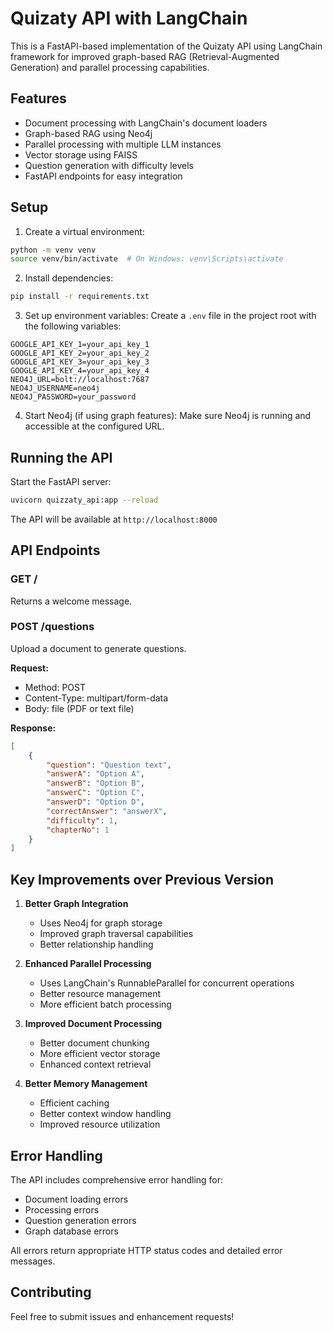 # Quizaty API with LangChain

This is a FastAPI-based implementation of the Quizaty API using LangChain framework for improved graph-based RAG (Retrieval-Augmented Generation) and parallel processing capabilities.

## Features

- Document processing with LangChain's document loaders
- Graph-based RAG using Neo4j
- Parallel processing with multiple LLM instances
- Vector storage using FAISS
- Question generation with difficulty levels
- FastAPI endpoints for easy integration

## Setup

1. Create a virtual environment:
```bash
python -m venv venv
source venv/bin/activate  # On Windows: venv\Scripts\activate
```

2. Install dependencies:
```bash
pip install -r requirements.txt
```

3. Set up environment variables:
Create a `.env` file in the project root with the following variables:
```
GOOGLE_API_KEY_1=your_api_key_1
GOOGLE_API_KEY_2=your_api_key_2
GOOGLE_API_KEY_3=your_api_key_3
GOOGLE_API_KEY_4=your_api_key_4
NEO4J_URL=bolt://localhost:7687
NEO4J_USERNAME=neo4j
NEO4J_PASSWORD=your_password
```

4. Start Neo4j (if using graph features):
Make sure Neo4j is running and accessible at the configured URL.

## Running the API

Start the FastAPI server:
```bash
uvicorn quizzaty_api:app --reload
```

The API will be available at `http://localhost:8000`

## API Endpoints

### GET /
Returns a welcome message.

### POST /questions
Upload a document to generate questions.

**Request:**
- Method: POST
- Content-Type: multipart/form-data
- Body: file (PDF or text file)

**Response:**
```json
[
    {
        "question": "Question text",
        "answerA": "Option A",
        "answerB": "Option B",
        "answerC": "Option C",
        "answerD": "Option D",
        "correctAnswer": "answerX",
        "difficulty": 1,
        "chapterNo": 1
    }
]
```

## Key Improvements over Previous Version

1. **Better Graph Integration**
   - Uses Neo4j for graph storage
   - Improved graph traversal capabilities
   - Better relationship handling

2. **Enhanced Parallel Processing**
   - Uses LangChain's RunnableParallel for concurrent operations
   - Better resource management
   - More efficient batch processing

3. **Improved Document Processing**
   - Better document chunking
   - More efficient vector storage
   - Enhanced context retrieval

4. **Better Memory Management**
   - Efficient caching
   - Better context window handling
   - Improved resource utilization

## Error Handling

The API includes comprehensive error handling for:
- Document loading errors
- Processing errors
- Question generation errors
- Graph database errors

All errors return appropriate HTTP status codes and detailed error messages.

## Contributing

Feel free to submit issues and enhancement requests! 